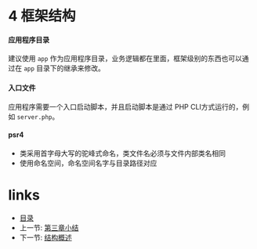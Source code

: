 # 4 框架结构

#### 应用程序目录
建议使用 `app` 作为应用程序目录，业务逻辑都在里面，框架级别的东西也可以通过在 `app` 目录下的继承来修改。
#### 入口文件
应用程序需要一个入口启动脚本，并且启动脚本是通过 PHP CLI方式运行的，例如 `server.php`。
#### psr4
- 类采用首字母大写的驼峰式命名，类文件名必须与文件内部类名相同
- 使用命名空间，命名空间名字与目录路径对应

# links
  * [目录](<preface.md>)
  * 上一节: [第三章小结](<03.5.md>)
  * 下一节: [结构概述](<04.1.md>)